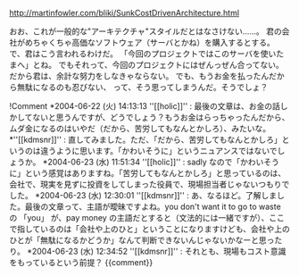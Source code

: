 http://martinfowler.com/bliki/SunkCostDrivenArchitecture.html

おお、これが一般的な"アーキテクチャ"スタイルだとはなさけない……。
君の会社がめちゃくちゃ高価なソフトウェア（サーバとかね）を購入するとする。
で、君はこう言われるわけだ。
「今回のプロジェクトではこのサーバを使いたまへ」とね。
でもそれって、今回のプロジェクトにはぜんっぜん合ってない。
だから君は、余計な努力をしなきゃならない。
でも、もうお金を払ったんだから無駄になるのも忍びない、
って、そう思ってしまうんだ。そうでしょ？

!Comment
*2004-06-22 (火) 14:13:13 ''[[holic]]'' : 最後の文章は、お金の話しかしてないと思うんですが、どうでしょう？もうお金はらっちゃったんだから、ムダ金になるのはいやだ（だから、苦労してもなんとかしろ）、みたいな。
*''[[kdmsnr]]'' : 直してみました。ただ、「だから、苦労してもなんとかしろ」というのは違うように思います。「かわいそうに」というニュアンスではないでしょうか。
*2004-06-23 (水) 11:51:34 ''[[holic]]'' : sadly なので「かわいそうに」という感覚はありますね。「苦労してもなんとかしろ」と思っているのは、会社で、現実を見ずに投資をしてしまった役員で、現場担当者じゃないつもりでした。
*2004-06-23 (水) 12:30:01 ''[[kdmsnr]]'' : あ、なるほど。了解しました。最後の文章って、主語が曖昧ですよね。you don't want it to go to waste の 「you」 が、pay money の主語だとすると（文法的には一緒ですが）、ここで指しているのは「会社や上のひと」ということになりますけども、会社や上のひとが「無駄になるかどうか」なんて判断できないんじゃないかなーと思ったり。
*2004-06-23 (水) 12:34:52 ''[[kdmsnr]]'' : それとも、現場もコスト意識をもっているという前提？
{{comment}}

